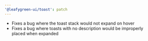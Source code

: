 ```yaml
---
'@leafygreen-ui/toast': patch
---
```


- Fixes a bug where the toast stack would not expand on hover
- Fixes a bug where toasts with no description would be improperly placed when expanded

